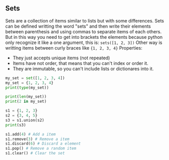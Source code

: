 ## Sets

Sets are a collection of items similar to lists but with some differences. Sets can be defined writting the word "sets" and then write their elements between parenthesis and using commas to separate items of each others. But in this way you need to get into brackets the elements because python only recognize it like a one argument, this is: `sets([1, 2, 3])`
Other way is writting items between curly braces like `{1, 2, 3, 4}`
Properties:

- They just accepts unique items (not repeated)
- Items have not order, that means that you can't index or order it.
- They are immutable, so you can't include lists or dictionares into it.

```python
my_set = set([1, 2, 3, 4])
my_set = {1, 2, 3, 4}
print(type(my_set))

print(len(my_set))
print(2 in my_set)

s1 = {1, 2, 3}
s2 = {3, 4, 5}
s3 = s1.union(s2)
print(s3)

s1.add(4) # Add a item
s1.remove(3) # Remove a item
s1.discard(6) # Discard a element
s1.pop() # Remove a random item
s1.clear() # Clear the set
```
